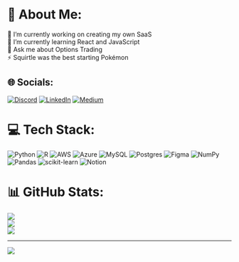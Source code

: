 # 💫 About Me:
🔭 I’m currently working on creating my own SaaS<br>🌱 I’m currently learning React and JavaScript <br>💬 Ask me about Options Trading<br>⚡ Squirtle was the best starting Pokémon 


## 🌐 Socials:
[![Discord](https://img.shields.io/badge/Discord-%237289DA.svg?logo=discord&logoColor=white)](https://discord.gg/Toij#8602) [![LinkedIn](https://img.shields.io/badge/LinkedIn-%230077B5.svg?logo=linkedin&logoColor=white)](https://linkedin.com/in/zach.johnson3) [![Medium](https://img.shields.io/badge/Medium-12100E?logo=medium&logoColor=white)](https://medium.com/@Johnsonhzachary) 

# 💻 Tech Stack:
![Python](https://img.shields.io/badge/python-3670A0?style=for-the-badge&logo=python&logoColor=ffdd54) ![R](https://img.shields.io/badge/r-%23276DC3.svg?style=for-the-badge&logo=r&logoColor=white) ![AWS](https://img.shields.io/badge/AWS-%23FF9900.svg?style=for-the-badge&logo=amazon-aws&logoColor=white) ![Azure](https://img.shields.io/badge/azure-%230072C6.svg?style=for-the-badge&logo=azure-devops&logoColor=white) ![MySQL](https://img.shields.io/badge/mysql-%2300f.svg?style=for-the-badge&logo=mysql&logoColor=white) ![Postgres](https://img.shields.io/badge/postgres-%23316192.svg?style=for-the-badge&logo=postgresql&logoColor=white) 	![Figma](https://img.shields.io/badge/figma-%23F24E1E.svg?style=for-the-badge&logo=figma&logoColor=white) ![NumPy](https://img.shields.io/badge/numpy-%23013243.svg?style=for-the-badge&logo=numpy&logoColor=white) ![Pandas](https://img.shields.io/badge/pandas-%23150458.svg?style=for-the-badge&logo=pandas&logoColor=white) ![scikit-learn](https://img.shields.io/badge/scikit--learn-%23F7931E.svg?style=for-the-badge&logo=scikit-learn&logoColor=white) ![Notion](https://img.shields.io/badge/Notion-%23000000.svg?style=for-the-badge&logo=notion&logoColor=white)
# 📊 GitHub Stats:
![](https://github-readme-stats.vercel.app/api?username=ZachJohnson3&theme=dark&hide_border=false&include_all_commits=false&count_private=false)<br/>
![](https://github-readme-streak-stats.herokuapp.com/?user=ZachJohnson3&theme=dark&hide_border=false)<br/>
![](https://github-readme-stats.vercel.app/api/top-langs/?username=ZachJohnson3&theme=dark&hide_border=false&include_all_commits=false&count_private=false&layout=compact)

---
[![](https://visitcount.itsvg.in/api?id=ZachJohnson3&icon=3&color=0)](https://visitcount.itsvg.in)

<!-- Proudly created with GPRM ( https://gprm.itsvg.in ) -->
